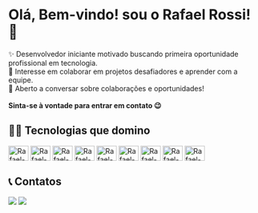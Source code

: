 # Olá, Bem-vindo! sou o Rafael Rossi! 👋
<!-- Sobre mim -->
✨ Desenvolvedor iniciante motivado buscando primeira oportunidade profissional em tecnologia.<br>
🤝 Interesse em colaborar em projetos desafiadores e aprender com a equipe.<br>
💬 Aberto a conversar sobre colaborações e oportunidades! <br><br>
**Sinta-se à vontade para entrar em contato 😉**<br>

## 👨‍💻 Tecnologias que domino
<div style="display: inline_block">
  <img align="center" alt="Rafael-Js" height="30" width="40" src="https://cdn.jsdelivr.net/gh/devicons/devicon@latest/icons/java/java-plain.svg">
  <img align="center" alt="Rafael-Js" height="30" width="40" src="https://cdn.jsdelivr.net/gh/devicons/devicon@latest/icons/javascript/javascript-plain.svg">
  <img align="center" alt="Rafael-HTML" height="30" width="40" src="https://cdn.jsdelivr.net/gh/devicons/devicon@latest/icons/html5/html5-original.svg">
  <img align="center" alt="Rafael-CSS" height="30" width="40" src="https://cdn.jsdelivr.net/gh/devicons/devicon@latest/icons/css3/css3-original.svg">
  <img align="center" alt="Rafael-C" height="30" width="40" src="https://cdn.jsdelivr.net/gh/devicons/devicon@latest/icons/c/c-original.svg">
  <img align="center" alt="Rafael-Mysql" height="30" width="40" src="https://cdn.jsdelivr.net/gh/devicons/devicon@latest/icons/mysql/mysql-original.svg">
  <img align="center" alt="Rafael-MariaDB" height="30" width="40" src="https://cdn.jsdelivr.net/gh/devicons/devicon@latest/icons/mariadb/mariadb-original.svg">
  <img align="center" alt="Rafael-Git" height="30" width="40" src="https://cdn.jsdelivr.net/gh/devicons/devicon@latest/icons/git/git-original.svg">
  <img align="center" alt="Rafael-Notion" height="30" width="40" src="https://cdn.jsdelivr.net/gh/devicons/devicon@latest/icons/notion/notion-original.svg">
</div>

## 📞 Contatos 
<div> 
  <a href = "mailto:r4f4elr0ss1@gmail.com"><img src="https://img.shields.io/badge/-Gmail-%23333?style=for-the-badge&logo=gmail&logoColor=white" target="_blank"></a>
  <a href="https://www.linkedin.com/in/rafael-rossi-86388a267" target="_blank"><img src="https://img.shields.io/badge/-LinkedIn-%230077B5?style=for-the-badge&logo=linkedin&logoColor=white" target="_blank"></a> 
</div>
